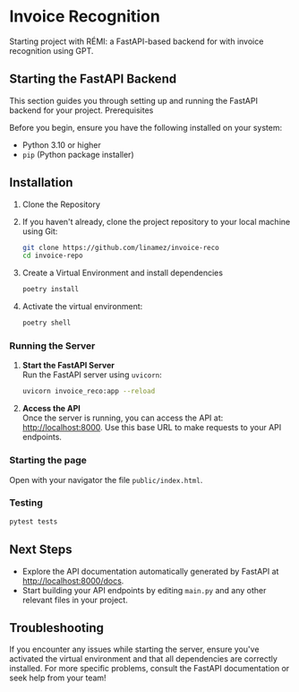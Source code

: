 # Invoice Recognition

Starting project with RÉMI: a FastAPI-based backend for with invoice recognition using GPT.

## Starting the FastAPI Backend

This section guides you through setting up and running the FastAPI backend for your project.
Prerequisites

Before you begin, ensure you have the following installed on your system:

* Python 3.10 or higher
* `pip` (Python package installer)

## Installation

1. Clone the Repository
2. If you haven't already, clone the project repository to your local machine using Git:


   ```bash
   git clone https://github.com/linamez/invoice-reco 
   cd invoice-repo
   ```

3. Create a Virtual Environment and install dependencies

   ```bash
   poetry install
   ```

4. Activate the virtual environment:

     ```bash
     poetry shell
     ```

### Running the Server

1. **Start the FastAPI Server**  
   Run the FastAPI server using `uvicorn`:

   ```bash
   uvicorn invoice_reco:app --reload
   ```

2. **Access the API**  
   Once the server is running, you can access the API at: [http://localhost:8000](http://localhost:8000). Use this base URL to make requests to your API endpoints.

### Starting the page

Open with your navigator the file `public/index.html`.

### Testing

```bash
pytest tests
```

## Next Steps

- Explore the API documentation automatically generated by FastAPI at [http://localhost:8000/docs](http://localhost:8000/docs).
- Start building your API endpoints by editing `main.py` and any other relevant files in your project.

## Troubleshooting

If you encounter any issues while starting the server, ensure you've activated the virtual environment and that all dependencies are correctly installed. For more specific problems, consult the FastAPI documentation or seek help from your team!
